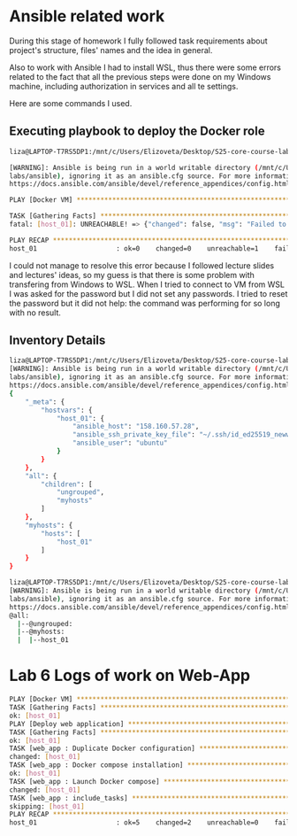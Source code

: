 # Ansible related work

During this stage of homework I fully followed task requirements about project's structure, files' names and the idea in general.

Also to work with Ansible I had to install WSL, thus there were some errors related to the fact that all the previous steps were done on my Windows machine, including authorization in services and all te settings.

Here are some commands I used.

## Executing playbook to deploy the Docker role

```bash
liza@LAPTOP-T7RS5DP1:/mnt/c/Users/Elizoveta/Desktop/S25-core-course-labs/ansible$ ansible-playbook -i inventory/default_aws_ec2.yml playbooks/dev/main.yml

[WARNING]: Ansible is being run in a world writable directory (/mnt/c/Users/Elizoveta/Desktop/S25-core-course-
labs/ansible), ignoring it as an ansible.cfg source. For more information see
https://docs.ansible.com/ansible/devel/reference_appendices/config.html#cfg-in-world-writable-dir

PLAY [Docker VM] *******************************************************************************************************

TASK [Gathering Facts] *************************************************************************************************
fatal: [host_01]: UNREACHABLE! => {"changed": false, "msg": "Failed to connect to the host via ssh: no such identity: /home/liza/.ssh/id_ed25519_neww.pub: No such file or directory\r\nubuntu@158.160.57.28: Permission denied (publickey,password).", "unreachable": true}

PLAY RECAP *************************************************************************************************************
host_01                    : ok=0    changed=0    unreachable=1    failed=0    skipped=0    rescued=0    ignored=0
```

I could not manage to resolve this error because I followed lecture slides and lectures' ideas, so my guess is that there is some problem with transfering from Windows to WSL. When I tried to connect to VM from WSL I was asked for the password but I did not set any passwords. I tried to reset the password but it did not help: the command was performing for so long with no result.

## Inventory Details

```bash
liza@LAPTOP-T7RS5DP1:/mnt/c/Users/Elizoveta/Desktop/S25-core-course-labs/ansible$ ansible-inventory -i inventory/default_aws_ec2.yml --list
[WARNING]: Ansible is being run in a world writable directory (/mnt/c/Users/Elizoveta/Desktop/S25-core-course-
labs/ansible), ignoring it as an ansible.cfg source. For more information see
https://docs.ansible.com/ansible/devel/reference_appendices/config.html#cfg-in-world-writable-dir
{
    "_meta": {
        "hostvars": {
            "host_01": {
                "ansible_host": "158.160.57.28",
                "ansible_ssh_private_key_file": "~/.ssh/id_ed25519_neww.pub",
                "ansible_user": "ubuntu"
            }
        }
    },
    "all": {
        "children": [
            "ungrouped",
            "myhosts"
        ]
    },
    "myhosts": {
        "hosts": [
            "host_01"
        ]
    }
}

liza@LAPTOP-T7RS5DP1:/mnt/c/Users/Elizoveta/Desktop/S25-core-course-labs/ansible$ ansible-inventory -i inventory/default_aws_ec2.yml --graph
[WARNING]: Ansible is being run in a world writable directory (/mnt/c/Users/Elizoveta/Desktop/S25-core-course-
labs/ansible), ignoring it as an ansible.cfg source. For more information see
https://docs.ansible.com/ansible/devel/reference_appendices/config.html#cfg-in-world-writable-dir
@all:
  |--@ungrouped:
  |--@myhosts:
  |  |--host_01
```

# Lab 6 Logs of work on Web-App

```bash
PLAY [Docker VM] ******************************************************************************************************************************************************
TASK [Gathering Facts] *****************************************************************************************************************************************************
ok: [host_01]
PLAY [Deploy web application] **********************************************************************************************************************************************
TASK [Gathering Facts] *****************************************************************************************************************************************************
ok: [host_01]
TASK [web_app : Duplicate Docker configuration] ********************************************************************************************************************
changed: [host_01]
TASK [web_app : Docker compose installation] ************************************************************************************************************************
ok: [host_01]
TASK [web_app : Launch Docker compose] *************************************************************************************************************************************
changed: [host_01]
TASK [web_app : include_tasks] *********************************************************************************************************************************************
skipping: [host_01]
PLAY RECAP *****************************************************************************************************************************************************************
host_01                    : ok=5    changed=2    unreachable=0    failed=0    skipped=1    rescued=0    ignored=0  
```